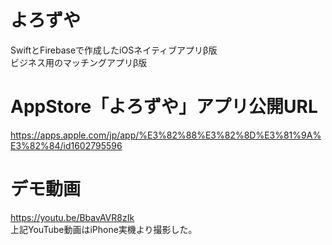 # よろずや<br>

SwiftとFirebaseで作成したiOSネイティブアプリβ版<br>
ビジネス用のマッチングアプリβ版<br>


# AppStore「よろずや」アプリ公開URL<br>
https://apps.apple.com/jp/app/%E3%82%88%E3%82%8D%E3%81%9A%E3%82%84/id1602795596<br>


# デモ動画<br>
https://youtu.be/BbavAVR8zIk<br>
上記YouTube動画はiPhone実機より撮影した。
